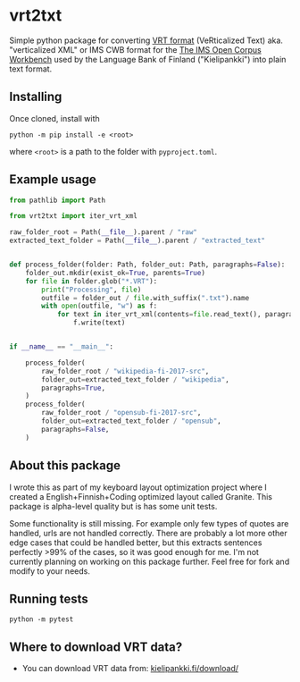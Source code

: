 # vrt2txt

Simple python package for converting [VRT format](https://www.kielipankki.fi/support/vrt-format/) (VeRticalized Text) aka. "verticalized XML" or IMS CWB format for the [The IMS Open Corpus Workbench](https://cwb.sourceforge.io/) used by the Language Bank of Finland ("Kielipankki") into plain text format.

## Installing

Once cloned,  install with 
```
python -m pip install -e <root>
```

where `<root>` is a path to the folder with `pyproject.toml`.

## Example usage

```python
from pathlib import Path

from vrt2txt import iter_vrt_xml

raw_folder_root = Path(__file__).parent / "raw"
extracted_text_folder = Path(__file__).parent / "extracted_text"


def process_folder(folder: Path, folder_out: Path, paragraphs=False):
    folder_out.mkdir(exist_ok=True, parents=True)
    for file in folder.glob("*.VRT"):
        print("Processing", file)
        outfile = folder_out / file.with_suffix(".txt").name
        with open(outfile, "w") as f:
            for text in iter_vrt_xml(contents=file.read_text(), paragraphs=paragraphs):
                f.write(text)


if __name__ == "__main__":

    process_folder(
        raw_folder_root / "wikipedia-fi-2017-src",
        folder_out=extracted_text_folder / "wikipedia",
        paragraphs=True,
    )
    process_folder(
        raw_folder_root / "opensub-fi-2017-src",
        folder_out=extracted_text_folder / "opensub",
        paragraphs=False,
    )
```

## About this package

I wrote this as part of my keyboard layout optimization project where I created a English+Finnish+Coding optimized layout called Granite. This package is alpha-level quality but is has some unit tests.

Some functionality is still missing. For example only few types of quotes are handled, urls are not handled correctly. There are probably a lot more other edge cases that could be handled better, but this extracts sentences perfectly >99% of the cases, so it was good enough for me. I'm not currently planning on working on this package further. Feel free for fork and modify to your needs.

## Running tests

```
python -m pytest
```

## Where to download VRT data?

- You can download VRT data from: [kielipankki.fi/download/](https://www.kielipankki.fi/download/)